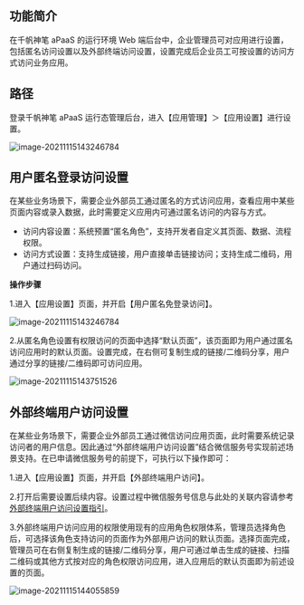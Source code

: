 ## **功能简介**

在千帆神笔 aPaaS 的运行环境 Web 端后台中，企业管理员可对应用进行设置，包括匿名访问设置以及外部终端访问设置，设置完成后企业员工可按设置的访问方式访问业务应用。

## 路径

登录千帆神笔 aPaaS 运行态管理后台，进入【应用管理】＞【应用设置】进行设置。

![image-20211115143246784](https://qcloudimg.tencent-cloud.cn/raw/04664ffefccbb7eee8126bcd9c615be5.png)

## **用户匿名登录访问设置**

在某些业务场景下，需要企业外部员工通过匿名的方式访问应用，查看应用中某些页面内容或录入数据，此时需要定义应用内可通过匿名访问的内容与方式。

- 访问内容设置：系统预置“匿名角色”，支持开发者自定义其页面、数据、流程权限。
- 访问方式设置：支持生成链接，用户直接单击链接访问；支持生成二维码，用户通过扫码访问。

**操作步骤**

1.进入【应用设置】页面，并开启【用户匿名免登录访问】。

![image-20211115143246784](https://qcloudimg.tencent-cloud.cn/raw/ad7dd1a3171c122594ecbc2835e2ff99.png)

2.从匿名角色设置有权限访问的页面中选择“默认页面”，该页面即为用户通过匿名访问应用时的默认页面。设置完成，在右侧可复制生成的链接/二维码分享，用户通过分享的链接/二维码即可访问应用。        

![image-20211115143751526](https://qcloudimg.tencent-cloud.cn/raw/1e6676a3836150488cdd5bad1bc53542.png)

## **外部终端用户访问设置**

在某些业务场景下，需要企业外部员工通过微信访问应用页面，此时需要系统记录访问者的用户信息。因此通过“外部终端用户访问设置”结合微信服务号实现前述场景支持。在已申请微信服务号的前提下，可执行以下操作即可：

1.进入【应用设置】页面，并开启【外部终端用户访问】。

2.打开后需要设置后续内容。设置过程中微信服务号信息与此处的关联内容请参考[外部终端用户访问设置指引](https://help.apaas.cloud.tencent.com/docs/product/专题指南/外部终端访问设置指引)。    

3.外部终端用户访问应用的权限使用现有的应用角色权限体系，管理员选择角色后，可选择该角色支持访问的页面作为外部用户访问的默认页面。选择页面完成，管理员可在右侧复制生成的链接/二维码分享，用户可通过单击生成的链接、扫描二维码或其他方式按对应的角色权限访问应用，进入应用后的默认页面即为前述设置的页面。        

![image-20211115144055859](https://qcloudimg.tencent-cloud.cn/raw/70b6dc07f3f3b14dd3986fcc4bc6a1c8.png)

